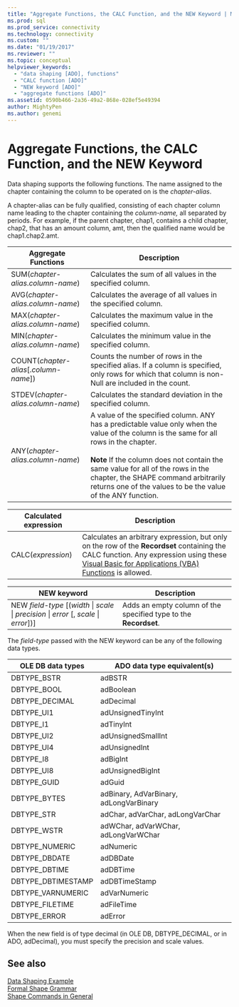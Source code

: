 ```yaml
---
title: "Aggregate Functions, the CALC Function, and the NEW Keyword | Microsoft Docs"
ms.prod: sql
ms.prod_service: connectivity
ms.technology: connectivity
ms.custom: ""
ms.date: "01/19/2017"
ms.reviewer: ""
ms.topic: conceptual
helpviewer_keywords: 
  - "data shaping [ADO], functions"
  - "CALC function [ADO]"
  - "NEW keyword [ADO]"
  - "aggregate functions [ADO]"
ms.assetid: 0590b466-2a36-49a2-868e-028ef5e49394
author: MightyPen
ms.author: genemi
---
```

# Aggregate Functions, the CALC Function, and the NEW Keyword
Data shaping supports the following functions. The name assigned to the chapter containing the column to be operated on is the *chapter-alias*.  
  
 A chapter-alias can be fully qualified, consisting of each chapter column name leading to the chapter containing the *column-name,* all separated by periods. For example, if the parent chapter, chap1, contains a child chapter, chap2, that has an amount column, amt, then the qualified name would be chap1.chap2.amt.  
  
|Aggregate Functions|Description|  
|-------------------------|-----------------|  
|SUM(*chapter-alias*.*column-name*)|Calculates the sum of all values in the specified column.|  
|AVG(*chapter-alias*.*column-name*)|Calculates the average of all values in the specified column.|  
|MAX(*chapter-alias*.*column-name*)|Calculates the maximum value in the specified column.|  
|MIN(*chapter-alias*.*column-name*)|Calculates the minimum value in the specified column.|  
|COUNT(*chapter-alias*[.*column-name*])|Counts the number of rows in the specified alias. If a column is specified, only rows for which that column is non-Null are included in the count.|  
|STDEV(*chapter-alias*.*column-name*)|Calculates the standard deviation in the specified column.|  
|ANY(*chapter-alias*.*column-name*)|A value of the specified column. ANY has a predictable value only when the value of the column is the same for all rows in the chapter.<br /><br /> **Note** If the column does not contain the same value for all of the rows in the chapter, the SHAPE command arbitrarily returns one of the values to be the value of the ANY function.|  
  
|Calculated expression|Description|  
|---------------------------|-----------------|  
|CALC(*expression*)|Calculates an arbitrary expression, but only on the row of the **Recordset** containing the CALC function. Any expression using these [Visual Basic for Applications (VBA) Functions](../../../ado/guide/data/visual-basic-for-applications-functions.md) is allowed.|  
  
|NEW keyword|Description|  
|-----------------|-----------------|  
|NEW *field-type* [(*width* &#124; *scale* &#124; *precision* &#124; *error* [, *scale* &#124; *error*])]|Adds an empty column of the specified type to the **Recordset**.|  
  
 The *field-type* passed with the NEW keyword can be any of the following data types.  
  
|OLE DB data types|ADO data type equivalent(s)|  
|-----------------------|-----------------------------------|  
|DBTYPE_BSTR|adBSTR|  
|DBTYPE_BOOL|adBoolean|  
|DBTYPE_DECIMAL|adDecimal|  
|DBTYPE_UI1|adUnsignedTinyInt|  
|DBTYPE_I1|adTinyInt|  
|DBTYPE_UI2|adUnsignedSmallInt|  
|DBTYPE_UI4|adUnsignedInt|  
|DBTYPE_I8|adBigInt|  
|DBTYPE_UI8|adUnsignedBigInt|  
|DBTYPE_GUID|adGuid|  
|DBTYPE_BYTES|adBinary, AdVarBinary, adLongVarBinary|  
|DBTYPE_STR|adChar, adVarChar, adLongVarChar|  
|DBTYPE_WSTR|adWChar, adVarWChar, adLongVarWChar|  
|DBTYPE_NUMERIC|adNumeric|  
|DBTYPE_DBDATE|adDBDate|  
|DBTYPE_DBTIME|adDBTime|  
|DBTYPE_DBTIMESTAMP|adDBTimeStamp|  
|DBTYPE_VARNUMERIC|adVarNumeric|  
|DBTYPE_FILETIME|adFileTime|  
|DBTYPE_ERROR|adError|  
  
 When the new field is of type decimal (in OLE DB, DBTYPE_DECIMAL, or in ADO, adDecimal), you must specify the precision and scale values.  
  
## See also  
 [Data Shaping Example](../../../ado/guide/data/data-shaping-example.md)   
 [Formal Shape Grammar](../../../ado/guide/data/formal-shape-grammar.md)   
 [Shape Commands in General](../../../ado/guide/data/shape-commands-in-general.md)

